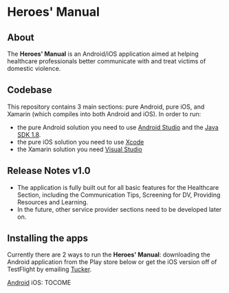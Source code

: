 # Heroes' Manual

## About
The **Heroes' Manual** is an Android/iOS application aimed at helping healthcare professionals better communicate with and treat victims of domestic violence.

## Codebase
This repository contains 3 main sections: pure Android, pure iOS, and Xamarin (which compiles into both Android and iOS).
In order to run:
* the pure Android solution you need to use [Android Studio](https://developer.android.com/studio/index.html) and the [Java SDK 1.8](http://www.oracle.com/technetwork/java/javase/downloads/jdk8-downloads-2133151.html).
* the pure iOS solution you need to use [Xcode](https://developer.apple.com/xcode/)
* the Xamarin solution you need [Visual Studio](https://www.visualstudio.com/downloads/)

## Release Notes v1.0
* The application is fully built out for all basic features for the Healthcare Section, including the Communication Tips, Screening for DV, Providing Resources and Learning.
* In the future, other service provider sections need to be developed later on.

## Installing the apps
Currently there are 2 ways to run the **Heroes' Manual**: downloading the Android application from the Play store below or get the iOS version off of TestFlight by emailing [Tucker](tuckerlocicero@yahoo.com).

[Android](https://play.google.com/store/apps/details?id=dev.simba.heroesmanual)
iOS: TOCOME
